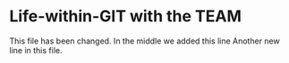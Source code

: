 # Life-within-GIT with the TEAM
This file has been changed. 
In the middle we added this line
Another new line in this file.